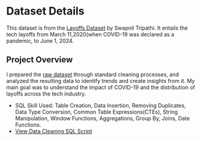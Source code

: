 # Dataset Details
This dataset is from the [Layoffs Dataset](https://www.kaggle.com/datasets/swaptr/layoffs-2022/data) by Swapnil Tripathi. It entails the tech layoffs from March 11,2020(when COVID-19 was declared as a pandemic, to June 1, 2024.

## Project Overview
I prepared the [raw dataset](https://github.com/Debraj-Bora/SQL-Portfolio/blob/main/Layoffs/layoffs.csv) through standard cleaning processes, and analyzed the resulting data to identify trends and create insights from it. My main goal was to understand the impact of COVID-19 and the distribution of layoffs across the tech industry.
+ SQL Skill Used: Table Creation, Data Insertion, Removing Duplicates, Data Type Conversion, Common Table Expressions(CTEs), String Manipulation, Window Functions, Aggregations, Group By, Joins, Date Functions.
+ [View Data Cleaning SQL Script](https://github.com/Debraj-Bora/SQL-Portfolio/blob/main/Layoffs/layoffs_Data_Cleaning_Project.sql)
